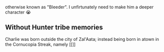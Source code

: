 otherwise known as "Bleeder". I unfirtunately need to make him a deeper character :sob:

## Without Hunter tribe memories

Charlie was born outside the city of Zal'Aata; instead being born in atown in the Cornucopia Streak, namely [[]]